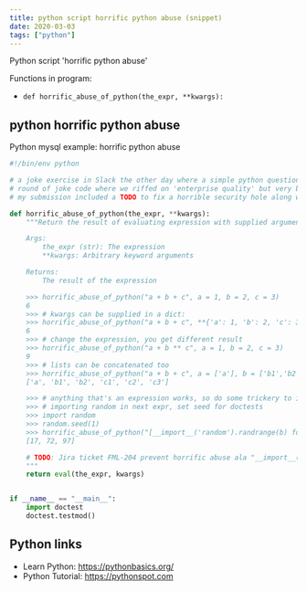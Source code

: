 ```yaml
---
title: python script horrific python abuse (snippet)
date: 2020-03-03
tags: ["python"]
---
```

Python script 'horrific python abuse'

Functions in program: 
* `def horrific_abuse_of_python(the_expr, **kwargs):`

## python horrific python abuse

Python mysql example: horrific python abuse

```python
#!/bin/env python

# a joke exercise in Slack the other day where a simple python question became a 
# round of joke code where we riffed on 'enterprise quality' but very bad code.
# my submission included a TODO to fix a horrible security hole along with a fake Jira ticket #

def horrific_abuse_of_python(the_expr, **kwargs):
    """Return the result of evaluating expression with supplied arguments.

    Args:
        the_expr (str): The expression
        **kwargs: Arbitrary keyword arguments

    Returns:
        The result of the expression

    >>> horrific_abuse_of_python("a + b + c", a = 1, b = 2, c = 3)
    6
    >>> # kwargs can be supplied in a dict:
    >>> horrific_abuse_of_python("a + b + c", **{'a': 1, 'b': 2, 'c': 3})
    6
    >>> # change the expression, you get different result
    >>> horrific_abuse_of_python("a + b ** c", a = 1, b = 2, c = 3)
    9
    >>> # lists can be concatenated too
    >>> horrific_abuse_of_python("a + b + c", a = ['a'], b = ['b1','b2'], c = ['c1', 'c2', 'c3'])
    ['a', 'b1', 'b2', 'c1', 'c2', 'c3']

    >>> # anything that's an expression works, so do some trickery to import
    >>> # importing random in next expr, set seed for doctests
    >>> import random
    >>> random.seed(1)
    >>> horrific_abuse_of_python("[__import__('random').randrange(b) for i in range(a)]", **{'a': 3, 'b': 100})
    [17, 72, 97]

    # TODO: Jira ticket FML-204 prevent horrific abuse ala "__import__('os').system('RM -RF /I_HOPE_THIS_DIRECTORY_DOESNT_EXIST')"
    """
    return eval(the_expr, kwargs)


if __name__ == "__main__":
    import doctest
    doctest.testmod()

```

## Python links

- Learn Python: https://pythonbasics.org/
- Python Tutorial: https://pythonspot.com
